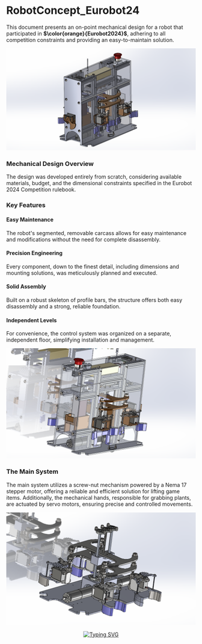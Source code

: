 # RobotConcept_Eurobot24  

This document presents an on-point mechanical design for a robot that participated in **$\color{orange}{Eurobot2024}$**, adhering to all competition constraints and providing an easy-to-maintain solution.

![Full Robot](Images/Complete_Robot.png)

### Mechanical Design Overview

The design was developed entirely from scratch, considering available materials, budget, and the dimensional constraints specified in the Eurobot 2024 Competition rulebook.

### Key Features

#### Easy Maintenance

The robot's segmented, removable carcass allows for easy maintenance and modifications without the need for complete disassembly.

#### Precision Engineering
Every component, down to the finest detail, including dimensions and mounting solutions, was meticulously planned and executed.

#### Solid Assembly
Built on a robust skeleton of profile bars, the structure offers both easy disassembly and a strong, reliable foundation.

#### Independent Levels
For convenience, the control system was organized on a separate, independent floor, simplifying installation and management.

![See through Robot](Images/See_Through.png)

### The Main System 

The main system utilizes a screw-nut mechanism powered by a Nema 17 stepper motor, offering a reliable and efficient solution for lifting game items. Additionally, the mechanical hands, responsible for grabbing plants, are actuated by servo motors, ensuring precise and controlled movements.



![Main System Robot](Images/Main_System.png)

<p align="center">
  <p align="center">
<a href="https://git.io/typing-svg"><img src="https://readme-typing-svg.demolab.com?font=Fira+Code&pause=500&center=true&width=435&lines=When+Assembled+and+Put+to+Action;The+Robot+was+a+massive+HIT" alt="Typing SVG" />
</a>  
